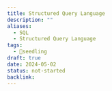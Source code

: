 ```yaml
---
title: Structured Query Language
description: ""
aliases:
  - SQL
  - Structured Query Language
tags:
  - 🌱seedling
draft: true
date: 2024-05-02
status: not-started
backlink:
---
```

